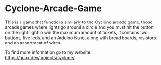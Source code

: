# Cyclone-Arcade-Game
This is a game that functions similarly to the Cyclone arcade game, those arcade games where lights go around a circle and you must hit the button on the right light to win the maximum amount of tickets, it contains two buttons, five leds, and an Arduino Nano, along with bread boards, resistors and an assortment of wires.

To find more information go to my website:
https://gcox.dev/projects/cyclone/

